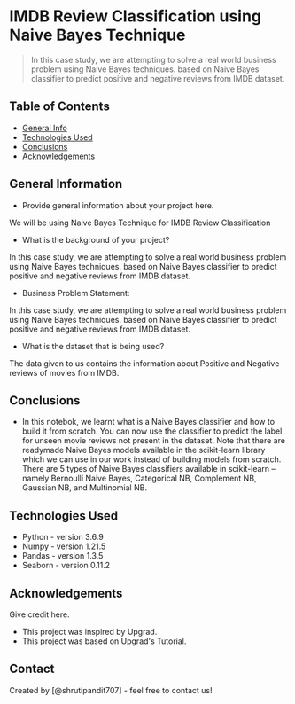 # IMDB Review Classification using Naive Bayes Technique
> In this case study, we are attempting to solve a real world business problem using Naive Bayes techniques. based on Naive Bayes classifier to predict positive and negative reviews from IMDB dataset.

## Table of Contents
* [General Info](#general-information)
* [Technologies Used](#technologies-used)
* [Conclusions](#conclusions)
* [Acknowledgements](#acknowledgements)

<!-- You can include any other section that is pertinent to your problem -->

## General Information
- Provide general information about your project here.

We will be using Naive Bayes Technique for IMDB Review Classification

- What is the background of your project?

In this case study, we are attempting to solve a real world business problem using Naive Bayes techniques. based on Naive Bayes classifier to predict positive and negative reviews from IMDB dataset.


- Business Problem Statement:

In this case study, we are attempting to solve a real world business problem using Naive Bayes techniques. based on Naive Bayes classifier to predict positive and negative reviews from IMDB dataset.


- What is the dataset that is being used?

The data given to us contains the information about Positive and Negative reviews of movies from IMDB.

<!-- You don't have to answer all the questions - just the ones relevant to your project. -->

## Conclusions
- In this notebok, we learnt what is a Naive Bayes classifier and how to build it from scratch. You can now use the classifier to predict the label for unseen movie reviews not present in the dataset. Note that there are readymade Naive Bayes models available in the scikit-learn library which we can use in our work instead of building models from scratch. There are 5 types of Naive Bayes classifiers available in scikit-learn – namely Bernoulli Naive Bayes, Categorical NB, Complement NB, Gaussian NB, and Multinomial NB. 

<!-- You don't have to answer all the questions - just the ones relevant to your project. -->


## Technologies Used
- Python - version 3.6.9
- Numpy - version 1.21.5
- Pandas - version 1.3.5
- Seaborn - version 0.11.2


<!-- As the libraries versions keep on changing, it is recommended to mention the version of library used in this project -->

## Acknowledgements
Give credit here.
- This project was inspired by Upgrad.
- This project was based on Upgrad's Tutorial.


## Contact
Created by [@shrutipandit707] - feel free to contact us!


<!-- Optional -->
<!-- ## License -->
<!-- This project is open source and available under the [... License](). -->

<!-- You don't have to include all sections - just the one's relevant to your project -->